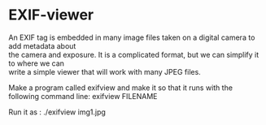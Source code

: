 # EXIF-viewer

An EXIF	tag	is	embedded	in	many	image	files	taken	on	a	digital	camera	to	add	metadata	about	
the	 camera	and	exposure.	It	 is	a	 complicated	 format,	 but	we	 can	 simplify	 it	 to	where	we	 can	
write	a	simple	viewer	that	will	work	with	many	JPEG	files.

Make	a	program	called	exifview and	make	it	so	that	it	runs	with	the	following	command	line:
exifview FILENAME	

Run it as : 	./exifview img1.jpg
